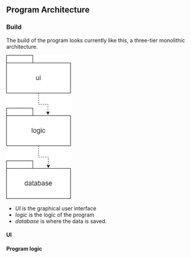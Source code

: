 ## Program Architecture

### Build
The build of the program looks currently like this, a three-tier monolithic architecture. 

![Architecture](pictures/achitecture.png)

- *UI* is the graphical user interface
- *logic* is the logic of the program 
- *database* is where the data is saved. 
#### UI

#### Program logic
